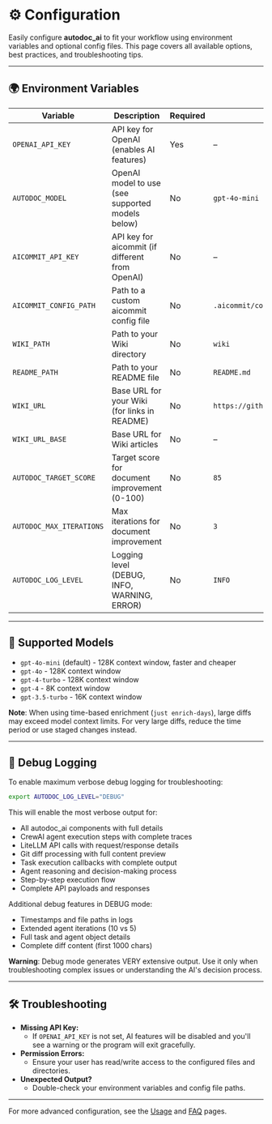 # ⚙️ Configuration

Easily configure **autodoc_ai** to fit your workflow using environment variables and optional config files. This page covers all available options, best practices, and troubleshooting tips.

---

## 🌍 Environment Variables

| Variable              | Description                                              | Required | Default                                      |
|-----------------------|----------------------------------------------------------|----------|----------------------------------------------|
| `OPENAI_API_KEY`      | API key for OpenAI (enables AI features)                | Yes      | –                                            |
| `AUTODOC_MODEL`       | OpenAI model to use (see supported models below)       | No       | `gpt-4o-mini`                                |
| `AICOMMIT_API_KEY`    | API key for aicommit (if different from OpenAI)         | No       | –                                            |
| `AICOMMIT_CONFIG_PATH`| Path to a custom aicommit config file                   | No       | `.aicommit/config.toml`                      |
| `WIKI_PATH`           | Path to your Wiki directory                            | No       | `wiki`                                       |
| `README_PATH`         | Path to your README file                               | No       | `README.md`                                  |
| `WIKI_URL`            | Base URL for your Wiki (for links in README)           | No       | `https://github.com/auraz/autodoc_ai/wiki/` |
| `WIKI_URL_BASE`       | Base URL for Wiki articles                             | No       | –                                            |
| `AUTODOC_TARGET_SCORE`| Target score for document improvement (0-100)          | No       | `85`                                         |
| `AUTODOC_MAX_ITERATIONS`| Max iterations for document improvement              | No       | `3`                                          |
| `AUTODOC_LOG_LEVEL`   | Logging level (DEBUG, INFO, WARNING, ERROR)           | No       | `INFO`                                       |

---

## 🤖 Supported Models

- `gpt-4o-mini` (default) - 128K context window, faster and cheaper
- `gpt-4o` - 128K context window
- `gpt-4-turbo` - 128K context window
- `gpt-4` - 8K context window
- `gpt-3.5-turbo` - 16K context window

**Note**: When using time-based enrichment (`just enrich-days`), large diffs may exceed model context limits. For very large diffs, reduce the time period or use staged changes instead.

---

## 🐛 Debug Logging

To enable maximum verbose debug logging for troubleshooting:

```bash
export AUTODOC_LOG_LEVEL="DEBUG"
```

This will enable the most verbose output for:
- All autodoc_ai components with full details
- CrewAI agent execution steps with complete traces
- LiteLLM API calls with request/response details
- Git diff processing with full content preview
- Task execution callbacks with complete output
- Agent reasoning and decision-making process
- Step-by-step execution flow
- Complete API payloads and responses

Additional debug features in DEBUG mode:
- Timestamps and file paths in logs
- Extended agent iterations (10 vs 5)
- Full task and agent object details
- Complete diff content (first 1000 chars)

**Warning**: Debug mode generates VERY extensive output. Use it only when troubleshooting complex issues or understanding the AI's decision process.

---

## 🛠️ Troubleshooting

- **Missing API Key:**
  - If `OPENAI_API_KEY` is not set, AI features will be disabled and you'll see a warning or the program will exit gracefully.
- **Permission Errors:**
  - Ensure your user has read/write access to the configured files and directories.
- **Unexpected Output?**
  - Double-check your environment variables and config file paths.

---

For more advanced configuration, see the [Usage](Usage) and [FAQ](FAQ) pages.

